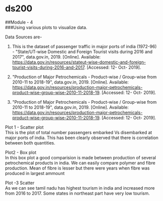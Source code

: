 # ds200
##Module - 4 <br/>
###Using various plots to visualize data.<br/>

Data Sources are- 
1. This is the dataset of passenger traffic in major ports of india (1972-96) -
"State/UT-wise Domestic and Foreign Tourist visits during 2016 and 2017", data.gov.in, 2019. [Online]. 
Available: https://data.gov.in/resources/stateut-wise-domestic-and-foreign-tourist-visits-during-2016-and-2017. [Accessed: 12- Oct- 2019].

2. "Production of Major Petrochemicals - Product-wise / Group-wise from 2010-11 to 2018-19", data.gov.in, 2019. [Online].
Available: https://data.gov.in/resources/production-major-petrochemicals-product-wise-group-wise-2010-11-2018-19. [Accessed: 12- Oct- 2019].

3. "Production of Major Petrochemicals - Product-wise / Group-wise from 2010-11 to 2018-19", data.gov.in, 2019. [Online].
Available: https://data.gov.in/resources/production-major-petrochemicals-product-wise-group-wise-2010-11-2018-19. [Accessed: 12- Oct- 2019].

Plot 1 - Scatter plot <br/>
This is the plot of total number passengers embarked Vs disembarked at major ports of india. This has been clearly observed that there is correlation between both quantities.

Plot2 - Box plot<br/>
In this box plot a good comparision is made between production of several petrochemical products in india.
We can easily compare polymer and fibre production. Mean of fibre is lesser but there were years when fibre was produced in largest ammount

Plot -3 Scatter <br/>
As we can see tamil nadu has highest tourism in india and increased more from 2016 to 2017. Some states in northeast part have very low tourism. 

